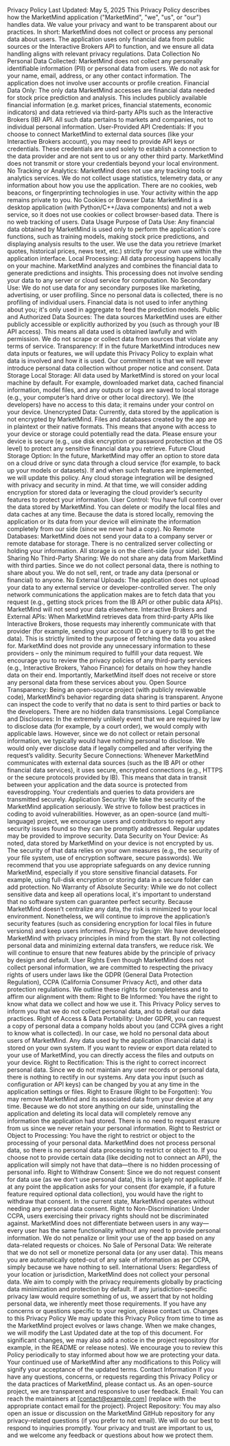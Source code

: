 Privacy Policy
Last Updated: May 5, 2025 This Privacy Policy describes how the MarketMind application ("MarketMind", "we", "us", or "our") handles data. We value your privacy and want to be transparent about our practices. In short: MarketMind does not collect or process any personal data about users. The application uses only financial data from public sources or the Interactive Brokers API to function, and we ensure all data handling aligns with relevant privacy regulations.
Data Collection
No Personal Data Collected: MarketMind does not collect any personally identifiable information (PII) or personal data from users. We do not ask for your name, email, address, or any other contact information. The application does not involve user accounts or profile creation.
Financial Data Only: The only data MarketMind accesses are financial data needed for stock price prediction and analysis. This includes publicly available financial information (e.g. market prices, financial statements, economic indicators) and data retrieved via third-party APIs such as the Interactive Brokers (IB) API. All such data pertains to markets and companies, not to individual personal information.
User-Provided API Credentials: If you choose to connect MarketMind to external data sources (like your Interactive Brokers account), you may need to provide API keys or credentials. These credentials are used solely to establish a connection to the data provider and are not sent to us or any other third party. MarketMind does not transmit or store your credentials beyond your local environment.
No Tracking or Analytics: MarketMind does not use any tracking tools or analytics services. We do not collect usage statistics, telemetry data, or any information about how you use the application. There are no cookies, web beacons, or fingerprinting technologies in use. Your activity within the app remains private to you.
No Cookies or Browser Data: MarketMind is a desktop application (with Python/C++/Java components) and not a web service, so it does not use cookies or collect browser-based data. There is no web tracking of users.
Data Usage
Purpose of Data Use: Any financial data obtained by MarketMind is used only to perform the application's core functions, such as training models, making stock price predictions, and displaying analysis results to the user. We use the data you retrieve (market quotes, historical prices, news text, etc.) strictly for your own use within the application interface.
Local Processing: All data processing happens locally on your machine. MarketMind analyzes and combines the financial data to generate predictions and insights. This processing does not involve sending your data to any server or cloud service for computation.
No Secondary Use: We do not use data for any secondary purposes like marketing, advertising, or user profiling. Since no personal data is collected, there is no profiling of individual users. Financial data is not used to infer anything about you; it's only used in aggregate to feed the prediction models.
Public and Authorized Data Sources: The data sources MarketMind uses are either publicly accessible or explicitly authorized by you (such as through your IB API access). This means all data used is obtained lawfully and with permission. We do not scrape or collect data from sources that violate any terms of service.
Transparency: If in the future MarketMind introduces new data inputs or features, we will update this Privacy Policy to explain what data is involved and how it is used. Our commitment is that we will never introduce personal data collection without proper notice and consent.
Data Storage
Local Storage: All data used by MarketMind is stored on your local machine by default. For example, downloaded market data, cached financial information, model files, and any outputs or logs are saved to local storage (e.g., your computer’s hard drive or other local directory). We (the developers) have no access to this data; it remains under your control on your device.
Unencrypted Data: Currently, data stored by the application is not encrypted by MarketMind. Files and databases created by the app are in plaintext or their native formats. This means that anyone with access to your device or storage could potentially read the data. Please ensure your device is secure (e.g., use disk encryption or password protection at the OS level) to protect any sensitive financial data you retrieve.
Future Cloud Storage Option: In the future, MarketMind may offer an option to store data on a cloud drive or sync data through a cloud service (for example, to back up your models or datasets). If and when such features are implemented, we will update this policy. Any cloud storage integration will be designed with privacy and security in mind. At that time, we will consider adding encryption for stored data or leveraging the cloud provider’s security features to protect your information.
User Control: You have full control over the data stored by MarketMind. You can delete or modify the local files and data caches at any time. Because the data is stored locally, removing the application or its data from your device will eliminate the information completely from our side (since we never had a copy).
No Remote Databases: MarketMind does not send your data to a company server or remote database for storage. There is no centralized server collecting or holding your information. All storage is on the client-side (your side).
Data Sharing
No Third-Party Sharing: We do not share any data from MarketMind with third parties. Since we do not collect personal data, there is nothing to share about you. We do not sell, rent, or trade any data (personal or financial) to anyone.
No External Uploads: The application does not upload your data to any external service or developer-controlled server. The only network communications the application makes are to fetch data that you request (e.g., getting stock prices from the IB API or other public data APIs). MarketMind will not send your data elsewhere.
Interactive Brokers and External APIs: When MarketMind retrieves data from third-party APIs like Interactive Brokers, those requests may inherently communicate with that provider (for example, sending your account ID or a query to IB to get the data). This is strictly limited to the purpose of fetching the data you asked for. MarketMind does not provide any unnecessary information to these providers – only the minimum required to fulfill your data request. We encourage you to review the privacy policies of any third-party services (e.g., Interactive Brokers, Yahoo Finance) for details on how they handle data on their end. Importantly, MarketMind itself does not receive or store any personal data from these services about you.
Open Source Transparency: Being an open-source project (with publicly reviewable code), MarketMind’s behavior regarding data sharing is transparent. Anyone can inspect the code to verify that no data is sent to third parties or back to the developers. There are no hidden data transmissions.
Legal Compliance and Disclosures: In the extremely unlikely event that we are required by law to disclose data (for example, by a court order), we would comply with applicable laws. However, since we do not collect or retain personal information, we typically would have nothing personal to disclose. We would only ever disclose data if legally compelled and after verifying the request’s validity.
Security
Secure Connections: Whenever MarketMind communicates with external data sources (such as the IB API or other financial data services), it uses secure, encrypted connections (e.g., HTTPS or the secure protocols provided by IB). This means that data in transit between your application and the data source is protected from eavesdropping. Your credentials and queries to data providers are transmitted securely.
Application Security: We take the security of the MarketMind application seriously. We strive to follow best practices in coding to avoid vulnerabilities. However, as an open-source (and multi-language) project, we encourage users and contributors to report any security issues found so they can be promptly addressed. Regular updates may be provided to improve security.
Data Security on Your Device: As noted, data stored by MarketMind on your device is not encrypted by us. The security of that data relies on your own measures (e.g., the security of your file system, use of encryption software, secure passwords). We recommend that you use appropriate safeguards on any device running MarketMind, especially if you store sensitive financial datasets. For example, using full-disk encryption or storing data in a secure folder can add protection.
No Warranty of Absolute Security: While we do not collect sensitive data and keep all operations local, it's important to understand that no software system can guarantee perfect security. Because MarketMind doesn’t centralize any data, the risk is minimized to your local environment. Nonetheless, we will continue to improve the application’s security features (such as considering encryption for local files in future versions) and keep users informed.
Privacy by Design: We have developed MarketMind with privacy principles in mind from the start. By not collecting personal data and minimizing external data transfers, we reduce risk. We will continue to ensure that new features abide by the principle of privacy by design and default.
User Rights
Even though MarketMind does not collect personal information, we are committed to respecting the privacy rights of users under laws like the GDPR (General Data Protection Regulation), CCPA (California Consumer Privacy Act), and other data protection regulations. We outline these rights for completeness and to affirm our alignment with them:
Right to Be Informed: You have the right to know what data we collect and how we use it. This Privacy Policy serves to inform you that we do not collect personal data, and to detail our data practices.
Right of Access & Data Portability: Under GDPR, you can request a copy of personal data a company holds about you (and CCPA gives a right to know what is collected). In our case, we hold no personal data about users of MarketMind. Any data used by the application (financial data) is stored on your own system. If you want to review or export data related to your use of MarketMind, you can directly access the files and outputs on your device.
Right to Rectification: This is the right to correct incorrect personal data. Since we do not maintain any user records or personal data, there is nothing to rectify in our systems. Any data you input (such as configuration or API keys) can be changed by you at any time in the application settings or files.
Right to Erasure (Right to be Forgotten): You may remove MarketMind and its associated data from your device at any time. Because we do not store anything on our side, uninstalling the application and deleting its local data will completely remove any information the application had stored. There is no need to request erasure from us since we never retain your personal information.
Right to Restrict or Object to Processing: You have the right to restrict or object to the processing of your personal data. MarketMind does not process personal data, so there is no personal data processing to restrict or object to. If you choose not to provide certain data (like deciding not to connect an API), the application will simply not have that data—there is no hidden processing of personal info.
Right to Withdraw Consent: Since we do not request consent for data use (as we don't use personal data), this is largely not applicable. If at any point the application asks for your consent (for example, if a future feature required optional data collection), you would have the right to withdraw that consent. In the current state, MarketMind operates without needing any personal data consent.
Right to Non-Discrimination: Under CCPA, users exercising their privacy rights should not be discriminated against. MarketMind does not differentiate between users in any way—every user has the same functionality without any need to provide personal information. We do not penalize or limit your use of the app based on any data-related requests or choices.
No Sale of Personal Data: We reiterate that we do not sell or monetize personal data (or any user data). This means you are automatically opted-out of any sale of information as per CCPA, simply because we have nothing to sell.
International Users: Regardless of your location or jurisdiction, MarketMind does not collect your personal data. We aim to comply with the privacy requirements globally by practicing data minimization and protection by default. If any jurisdiction-specific privacy law would require something of us, we assert that by not holding personal data, we inherently meet those requirements. If you have any concerns or questions specific to your region, please contact us.
Changes to this Privacy Policy
We may update this Privacy Policy from time to time as the MarketMind project evolves or laws change. When we make changes, we will modify the Last Updated date at the top of this document. For significant changes, we may also add a notice in the project repository (for example, in the README or release notes). We encourage you to review this Policy periodically to stay informed about how we are protecting your data. Your continued use of MarketMind after any modifications to this Policy will signify your acceptance of the updated terms.
Contact Information
If you have any questions, concerns, or requests regarding this Privacy Policy or the data practices of MarketMind, please contact us. As an open-source project, we are transparent and responsive to user feedback.
Email: You can reach the maintainers at [contact@example.com] (replace with the appropriate contact email for the project).
Project Repository: You may also open an issue or discussion on the MarketMind GitHub repository for any privacy-related questions (if you prefer to not email).
We will do our best to respond to inquiries promptly. Your privacy and trust are important to us, and we welcome any feedback or questions about how we protect them.
